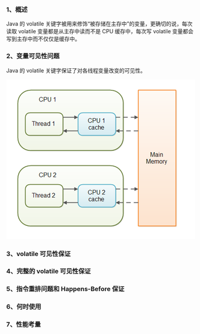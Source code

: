 ### 1、概述

Java 的 volatile 关键字被用来修饰“被存储在主存中”的变量，更确切的说，每次读取 volatile 变量都是从主存中读而不是 CPU 缓存中，每次写 volatile 变量都会写到主存中而不仅仅是缓存中。

### 2、变量可见性问题

Java 的 volatile 关键字保证了对各线程变量改变的可见性。



![](imgs\java-volatile.png)

### 3、volatile 可见性保证

### 4、完整的 volatile 可见性保证

### 5、指令重排问题和 Happens-Before 保证

### 6、何时使用

### 7、性能考量